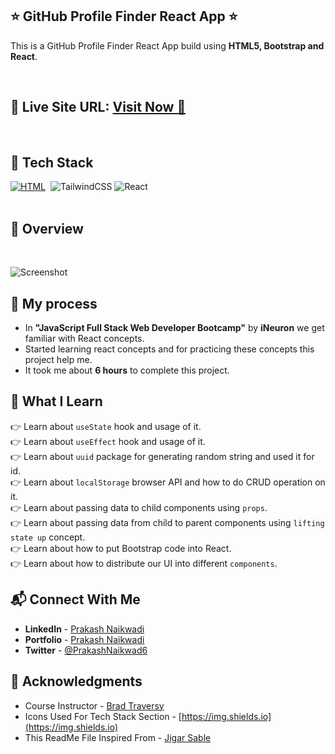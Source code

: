 ## ⭐ GitHub Profile Finder React App ⭐

This is a GitHub Profile Finder React App build using **HTML5, Bootstrap and React**.

<br>

## 📌 **Live Site URL:** <a href="">**Visit Now** 🚀</a>

<br>

## 📌 Tech Stack

[![HTML](https://img.shields.io/badge/html5%20-%23E34F26.svg?&style=for-the-badge&logo=html5&logoColor=white)](https://github.com/prakash-naikwadi)&nbsp;
<img alt="TailwindCSS" src="https://img.shields.io/badge/Tailwind_CSS-38B2AC?style=for-the-badge&logo=tailwind-css&logoColor=white"/>
<img alt="React" src="https://img.shields.io/badge/react-%2320232a.svg?style=for-the-badge&logo=react&logoColor=%2361DAFB"/>
<br>
<br>

## 📌 Overview

<br>

![Screenshot](./images/screenshot01.png?raw=true "Template Screenshot")

## 📌 My process

- In **"JavaScript Full Stack Web Developer Bootcamp"** by **iNeuron** we get familiar with React concepts.
- Started learning react concepts and for practicing these concepts this project help me.
- It took me about **6 hours** to complete this project.

## 📌 What I Learn

👉 Learn about `useState` hook and usage of it.  
👉 Learn about `useEffect` hook and usage of it.  
👉 Learn about `uuid` package for generating random string and used it for id.  
👉 Learn about `localStorage` browser API and how to do CRUD operation on it.  
👉 Learn about passing data to child components using `props`.  
👉 Learn about passing data from child to parent components using `lifting state up` concept.  
👉 Learn about how to put Bootstrap code into React.  
👉 Learn about how to distribute our UI into different `components`.

## 📬 Connect With Me

- **LinkedIn** - [Prakash Naikwadi](https://www.linkedin.com/in/prakash-naikwadi/)
- **Portfolio** - [Prakash Naikwadi](https://prakash-naikwadi.netlify.app/)
- **Twitter** - [@PrakashNaikwad6](https://www.twitter.com/PrakashNaikwad6)

## 📌 Acknowledgments

- Course Instructor - [Brad Traversy](https://www.traversymedia.com/)
- Icons Used For Tech Stack Section - [https://img.shields.io](https://img.shields.io)
- This ReadMe File Inspired From - [Jigar Sable](https://github.com/jigar-sable)

